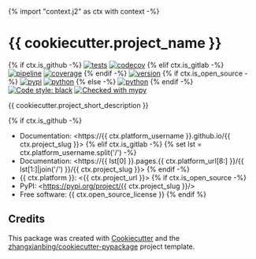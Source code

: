 {% import "context.j2" as ctx with context -%}

# {{ cookiecutter.project_name }}

{% if ctx.is_github -%}
[![tests](<{{ ctx.project_url }}/actions/workflows/Tests/badge.svg?branch={{ ctx.project_default_branch }}&event=push>)](<{{ ctx.project_url }}/actions?query=workflow%3ATests+branch%3Amaster+event%3Apush>)
[![codecov](<https://codecov.io/gh/{{ ctx.project_path }}/branch/{{ ctx.project_default_branch }}/graphs/badge.svg>)](<https://codecov.io/github/{{ ctx.project_path }}>)
{% elif ctx.is_gitlab -%}
[![pipeline](<{{ ctx.project_url }}/badges/{{ ctx.project_default_branch }}/pipeline.svg>)](<{{ ctx.project_url }}>)
[![coverage](<{{ ctx.project_url }}/badges/{{ ctx.project_default_branch }}/coverage.svg>)](<{{ ctx.project_url }}>)
{% endif -%}
[![version](<https://img.shields.io/static/v1?label=version&message={{ ctx.project_version }}&color=green>)](<{{ ctx.project_url }}>)
{% if ctx.is_open_source -%}
[![pypi](<https://img.shields.io/pypi/v/{{ ctx.project_slug }}.svg>)](<https://pypi.org/project/{{ ctx.project_slug }}/>)
[![python](<https://img.shields.io/pypi/pyversions/{{ ctx.project_slug }}.svg>)](<https://pypi.org/project/{{ ctx.project_slug }}/>)
{% else -%}
[![python](<https://img.shields.io/badge/python-3.8%2B-blue>)](<{{ ctx.project_url }}>)
{% endif -%}
[![Code style: black](https://img.shields.io/badge/code%20style-black-000000.svg)](https://github.com/psf/black)
[![Checked with mypy](<https://img.shields.io/badge/mypy-checked-blue>)](http://mypy-lang.org/)

{{ cookiecutter.project_short_description }}

{% if ctx.is_github -%}
* Documentation: <https://{{ ctx.platform_username }}.github.io/{{ ctx.project_slug }}>
{% elif ctx.is_gitlab -%}
{% set lst = ctx.platform_username.split('/') -%}
* Documentation: <https://{{ lst[0] }}.pages.{{ ctx.platform_url[8:] }}/{{ lst[1:]|join('/') }}/{{ ctx.project_slug }}>
{% endif -%}
* {{ ctx.platform }}: <{{ ctx.project_url }}>
{% if ctx.is_open_source -%}
* PyPI: <https://pypi.org/project/{{ ctx.project_slug }}/>
* Free software: {{ ctx.open_source_license }}
{% endif %}
## Credits

This package was created with [Cookiecutter](https://github.com/audreyr/cookiecutter) and the [zhangxianbing/cookiecutter-pypackage](https://github.com/zhangxianbing/cookiecutter-pypackage) project template.
